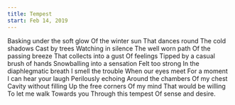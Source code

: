 ```yaml
---
title: Tempest
start: Feb 14, 2019
---
```

Basking under the soft glow
Of the winter sun
That dances round
The cold shadows
Cast by trees
Watching in silence
The well worn path
Of the passing breeze
That collects into a gust
   Of feelings
Tipped by a casual brush of hands
Snowballing into a sensation
Felt too strong
In the diaphlegmatic breath
I smell the trouble
When our eyes meet
For a moment
   I can hear your laugh
Perilously echoing
Around the chambers
Of my chest
Cavity without filling
Up the free corners
Of my mind
That would be willing
To let me walk
Towards you
Through this tempest
Of sense and desire.

